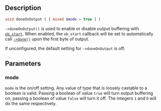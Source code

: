 ## Description
```php
void doneOnOutput ( [ mixed $mode = true ] )
```

`->doneOnOutput()` is used to enable or disable output buffering with [`ob_start`](https://secure.php.net/manual/function.ob-start.php). When enabled, the `ob_start` callback will be set to automatically call [`->done()`](done) upon the first byte of output.

If unconfigured, the default setting for `->doneOnOutput` is off.

## Parameters
### mode
`mode` is the on/off setting. Any value of type that is loosely castable to a boolean is valid. Passing a boolean of value `true` will turn output buffering on, passing a boolean of value `false` will turn it off. The integers `1` and `0` will do the same respectively.


